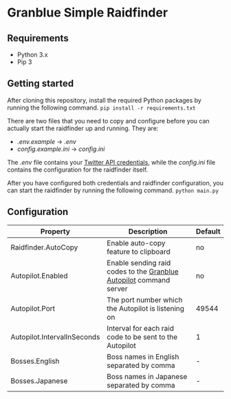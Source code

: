 # Granblue Simple Raidfinder

## Requirements
- Python 3.x
- Pip 3

## Getting started
After cloning this repository, install the required Python packages by running the following command.
`pip install -r requirements.txt`

There are two files that you need to copy and configure before you can actually start the raidfinder up and running. They are:
- *.env.example* -> *.env*
- *config.example.ini* -> *config.ini*

The *.env* file contains your [Twitter API credentials](https://apps.twitter.com/), while the *config.ini* file contains the configuration for the raidfinder itself.

After you have configured both credentials and raidfinder configuration, you can start the raidfinder by running the following command.
`python main.py`

## Configuration

| Property | Description | Default |
|----------|-------------|---------|
| Raidfinder.AutoCopy | Enable auto-copy feature to clipboard | no |
| Autopilot.Enabled | Enable sending raid codes to the [Granblue Autopilot](https://github.com/Frizz925/gbf-autopilot) command server | no |
| Autopilot.Port | The port number which the Autopilot is listening on | 49544 |
| Autopilot.IntervalInSeconds | Interval for each raid code to be sent to the Autopilot | 1 |
| Bosses.English | Boss names in English separated by comma | - |
| Bosses.Japanese | Boss names in Japanese separated by comma | - |
